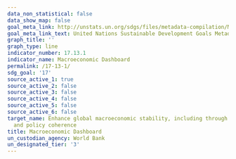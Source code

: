 ```yaml
---
data_non_statistical: false
data_show_map: false
goal_meta_link: http://unstats.un.org/sdgs/files/metadata-compilation/Metadata-Goal-17.pdf
goal_meta_link_text: United Nations Sustainable Development Goals Metadata (pdf 468kB)
graph_title: ''
graph_type: line
indicator_number: 17.13.1
indicator_name: Macroeconomic Dashboard
permalink: /17-13-1/
sdg_goal: '17'
source_active_1: true
source_active_2: false
source_active_3: false
source_active_4: false
source_active_5: false
source_active_6: false
target_name: Enhance global macroeconomic stability, including through policy coordination
  and policy coherence
title: Macroeconomic Dashboard
un_custodian_agency: World Bank
un_designated_tier: '3'
---
```

